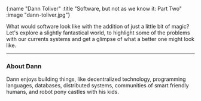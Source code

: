 {:name  "Dann Toliver"
 :title "Software, but not as we know it: Part Two"
 :image "dann-toliver.jpg"}

What would software look like with the addition of just a little bit of magic? Let's explore a slightly fantastical world, to highlight some of the problems with our currents systems and get a glimpse of what a better one might look like.

---

### About Dann

Dann enjoys building things, like decentralized technology, programming languages, databases, distributed systems, communities of smart friendly humans, and robot pony castles with his kids.